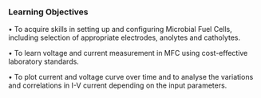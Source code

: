 ### Learning Objectives

•	To acquire skills in setting up and configuring Microbial Fuel Cells, including selection of appropriate electrodes, anolytes and catholytes. 

•	To learn voltage and current measurement in MFC using cost-effective laboratory standards.

•	To plot current and voltage curve over time and to analyse the variations and correlations in I-V current depending on the input parameters. 
